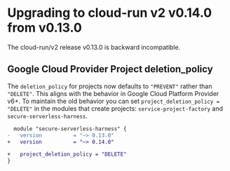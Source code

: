 # Upgrading to cloud-run v2 v0.14.0 from v0.13.0

The cloud-run/v2 release v0.13.0 is backward incompatible.

## Google Cloud Provider Project deletion_policy

The `deletion_policy` for projects now defaults to `"PREVENT"` rather than `"DELETE"`.
This aligns with the behavior in Google Cloud Platform Provider v6+.
To maintain the old behavior you can set `project_deletion_policy = "DELETE"` in the modules that create projects: `service-project-factory` and `secure-serverless-harness`.

```diff
  module "secure-serverless-harness" {
-   version          = "~> 0.13.0"
+   version          = "~> 0.14.0"

+   project_deletion_policy = "DELETE"
}
```

